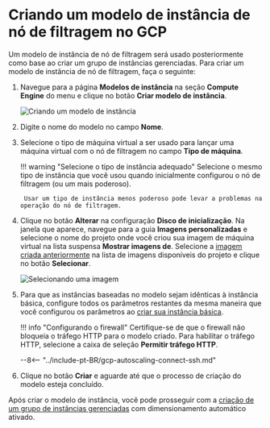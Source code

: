 # Criando um modelo de instância de nó de filtragem no GCP

[img-creating-template]:                ../../../images/installation-gcp/auto-scaling/common/autoscaling-group-guide/create-instance-template.png
[img-selecting-image]:                  ../../../images/installation-gcp/auto-scaling/common/autoscaling-group-guide/select-image.png

[link-creating-image]:                  create-image.md
[link-creating-instance-group]:         creating-autoscaling-group.md

Um modelo de instância de nó de filtragem será usado posteriormente como base ao criar um grupo de instâncias gerenciadas. Para criar um modelo de instância de nó de filtragem, faça o seguinte:

1. Navegue para a página **Modelos de instância** na seção **Compute Engine** do menu e clique no botão **Criar modelo de instância**.

    ![Criando um modelo de instância][img-creating-template]

2. Digite o nome do modelo no campo **Nome**.
3. Selecione o tipo de máquina virtual a ser usado para lançar uma máquina virtual com o nó de filtragem no campo **Tipo de máquina**. 

    !!! warning "Selecione o tipo de instância adequado"
        Selecione o mesmo tipo de instância que você usou quando inicialmente configurou o nó de filtragem (ou um mais poderoso).
        
        Usar um tipo de instância menos poderoso pode levar a problemas na operação do nó de filtragem.

4. Clique no botão **Alterar** na configuração **Disco de inicialização**. Na janela que aparece, navegue para a guia **Imagens personalizadas** e selecione o nome do projeto onde você criou sua imagem de máquina virtual na lista suspensa **Mostrar imagens de**. Selecione a [imagem criada anteriormente][link-creating-image] na lista de imagens disponíveis do projeto e clique no botão **Selecionar**.

    ![Selecionando uma imagem][img-selecting-image]
    
5. Para que as instâncias baseadas no modelo sejam idênticas à instância básica, configure todos os parâmetros restantes da mesma maneira que você configurou os parâmetros ao [criar sua instância básica][link-creating-image].
    
    !!! info "Configurando o firewall"
        Certifique-se de que o firewall não bloqueia o tráfego HTTP para o modelo criado. Para habilitar o tráfego HTTP, selecione a caixa de seleção **Permitir tráfego HTTP**.
    
    --8<-- "../include-pt-BR/gcp-autoscaling-connect-ssh.md"

6. Clique no botão **Criar** e aguarde até que o processo de criação do modelo esteja concluído. 

Após criar o modelo de instância, você pode prosseguir com a [criação de um grupo de instâncias gerenciadas][link-creating-instance-group] com dimensionamento automático ativado.